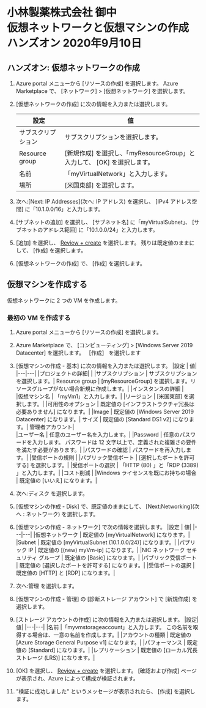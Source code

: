 # 小林製薬株式会社 御中 <br> 仮想ネットワークと仮想マシンの作成 ハンズオン 2020年9月10日
## ハンズオン: 仮想ネットワークの作成

1. Azure portal メニューから [リソースの作成] を選択します。 Azure Marketplace で、 [ネットワーク] > [仮想ネットワーク] を選択します。
2. [仮想ネットワークの作成] に次の情報を入力または選択します。

    |設定 |	値|
    |---|---|
    |サブスクリプション |	サブスクリプションを選択します。|
    |Resource group |	[新規作成] を選択し、「myResourceGroup」と入力して、 [OK] を選択します。|
    |名前 |	「myVirtualNetwork」と入力します。|
    |場所 |	[米国東部] を選択します。|
3. 次へ:[Next: IP Addresses](次へ: IP アドレス) を選択し、 [IPv4 アドレス空間] に「10.1.0.0/16」と入力します。
4. [サブネットの追加] を選択し、 [サブネット名] に「myVirtualSubnet」、 [サブネットのアドレス範囲] に「10.1.0.0/24」と入力します。
5. [追加] を選択し、 [Review + create](確認と作成) を選択します。 残りは既定値のままにして、 [作成] を選択します。
6. [仮想ネットワークの作成] で、 [作成] を選択します。

## 仮想マシンを作成する
仮想ネットワークに 2 つの VM を作成します。

### 最初の VM を作成する
1. Azure portal メニューから [リソースの作成] を選択します。
2. Azure Marketplace で、 [コンピューティング] > [Windows Server 2019 Datacenter] を選択します。 ［作成］ を選択します
3. [仮想マシンの作成 - 基本] に次の情報を入力または選択します。
    |設定 |	値|
    |---|---|
    |プロジェクトの詳細| 	|
    |サブスクリプション |	サブスクリプションを選択します。|
    Resource group |	[myResourceGroup] を選択します。リソースグループがない場合新規に作成します。|
    |インスタンスの詳細 |	
    |仮想マシン名 |	「myVm1」と入力します。|
    |リージョン |	[米国東部] を選択します。|
    |可用性のオプション |	既定値の [インフラストラクチャ冗長は必要ありません] になります。|
    |Image |	既定値の [Windows Server 2019 Datacenter] になります。|
    サイズ |	既定値の [Standard DS1 v2] になります。|
    管理者アカウント|	
    |ユーザー名 |	任意のユーザー名を入力します。|
    |Password |	任意のパスワードを入力します。 パスワードは 12 文字以上で、定義された複雑さの要件を満たす必要があります。|
    |パスワードの確認 |	パスワードを再入力します。|
    |受信ポートの規則 	|
    |パブリック受信ポート |	[選択したポートを許可する] を選択します。|
    |受信ポートの選択 |	「HTTP (80) 」と「RDP (3389) 」と入力します。|
    |コスト削減 	|
    |Windows ライセンスを既にお持ちの場合 |	既定値の [いいえ] になります。|

4. 次へ:ディスク を選択します。
5. [仮想マシンの作成 - Disk] で、既定値のままにして、 [Next:Networking](次へ : ネットワーク) を選択します。
6. [仮想マシンの作成 - ネットワーク] で次の情報を選択します。
    |設定 |	値|
    |---|---|
    |仮想ネットワーク |	既定値の [myVirtualNetwork] になります。|
    |Subnet |	既定値の [myVirtualSubnet (10.1.0.0/24)] になります。|
    |パブリック IP |	既定値の [(new) myVm-ip] になります。|
    |NIC ネットワーク セキュリティ グループ |	既定値の [Basic] になります。|
    |パブリック受信ポート |	既定値の [選択したポートを許可する] になります。|
    |受信ポートの選択 |	既定値の [HTTP] と [RDP] になります。|

7. 次へ:管理 を選択します。
8. [仮想マシンの作成 - 管理] の [診断ストレージ アカウント] で [新規作成] を選択します。
9. [ストレージ アカウントの作成] に次の情報を入力または選択します。
    |設定|値|
    |---|---|
    |名前 	|「myvmstorageaccount」と入力します。 この名前を取得する場合は、一意の名前を作成します。|
    |アカウントの種類 |	既定値の [Azure Storage General Purpose v1] になります。|
    |パフォーマンス |	既定値の [Standard] になります。|
    |レプリケーション |	既定値の [ローカル冗長ストレージ (LRS)] になります。|

10. [OK] を選択し、 [Review + create](確認と作成) を選択します。 [確認および作成] ページが表示され、Azure によって構成が検証されます。
11. "検証に成功しました" というメッセージが表示されたら、 [作成] を選択します。